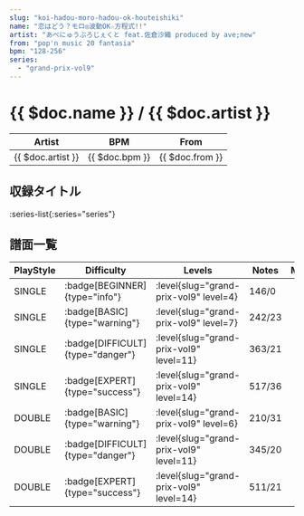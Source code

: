 ```yaml
---
slug: "koi-hadou-moro-hadou-ok-houteishiki"
name: "恋はどう？モロ◎波動OK☆方程式!!"
artist: "あべにゅうぷろじぇくと feat.佐倉沙織 produced by ave;new"
from: "pop'n music 20 fantasia"
bpm: "128-256"
series:
  - "grand-prix-vol9"
---
```


# {{ $doc.name }} / {{ $doc.artist }}

|Artist|BPM|From|
|------|---|----|
|{{ $doc.artist }}|{{ $doc.bpm }}|{{ $doc.from }}|

## 収録タイトル

:series-list{:series="series"}

## 譜面一覧

|PlayStyle|Difficulty|Levels|Notes|Movie|
|---------|----------|------|-----|-----|
|SINGLE| :badge[BEGINNER]{type="info"}|<div class="field is-grouped is-grouped-multiline"> :level{slug="grand-prix-vol9" level=4}</div>|146/0||
|SINGLE| :badge[BASIC]{type="warning"}|<div class="field is-grouped is-grouped-multiline"> :level{slug="grand-prix-vol9" level=7}</div>|242/23||
|SINGLE| :badge[DIFFICULT]{type="danger"}|<div class="field is-grouped is-grouped-multiline"> :level{slug="grand-prix-vol9" level=11}</div>|363/21||
|SINGLE| :badge[EXPERT]{type="success"}|<div class="field is-grouped is-grouped-multiline"> :level{slug="grand-prix-vol9" level=14}</div>|517/36||
|DOUBLE| :badge[BASIC]{type="warning"}|<div class="field is-grouped is-grouped-multiline"> :level{slug="grand-prix-vol9" level=6}</div>|210/31||
|DOUBLE| :badge[DIFFICULT]{type="danger"}|<div class="field is-grouped is-grouped-multiline"> :level{slug="grand-prix-vol9" level=11}</div>|345/20||
|DOUBLE| :badge[EXPERT]{type="success"}|<div class="field is-grouped is-grouped-multiline"> :level{slug="grand-prix-vol9" level=14}</div>|511/21||
